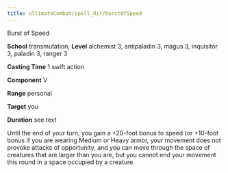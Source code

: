 ```yaml
---
title: ultimateCombat/spell_dir/burstOfSpeed
---
```

Burst of Speed

**School** transmutation; **Level** alchemist 3, antipaladin 3, magus 3, inquisitor 3, paladin 3, ranger 3

**Casting Time** 1 swift action

**Component** V

**Range** personal

**Target** you

**Duration** see text

Until the end of your turn, you gain a +20-foot bonus to speed (or +10-foot bonus if you are wearing Medium or Heavy armor, your movement does not provoke attacks of opportunity, and you can move through the space of creatures that are larger than you are, but you cannot end your movement this round in a space occupied by a creature.

